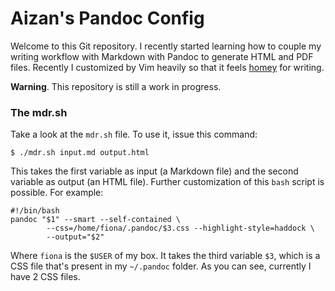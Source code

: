 # Aizan's Pandoc Config

Welcome to this Git repository. I recently started learning how to couple my writing workflow with Markdown with Pandoc to generate HTML and PDF files. Recently I customized by Vim heavily so that it feels [homey](https://meta.caspershire.net/writer-vim/) for writing.

**Warning**. This repository is still a work in progress.

### The mdr.sh

Take a look at the `mdr.sh` file. To use it, issue this command:

```
$ ./mdr.sh input.md output.html 
```

This takes the first variable as input (a Markdown file) and the second variable as output (an HTML file). Further customization of this `bash` script is possible. For example:

```
#!/bin/bash
pandoc "$1" --smart --self-contained \
        --css=/home/fiona/.pandoc/$3.css --highlight-style=haddock \
        --output="$2"
```

Where `fiona` is the `$USER` of my box. It takes the third variable `$3`, which is a CSS file that's present in my `~/.pandoc` folder. As you can see, currently I have 2 CSS files.
